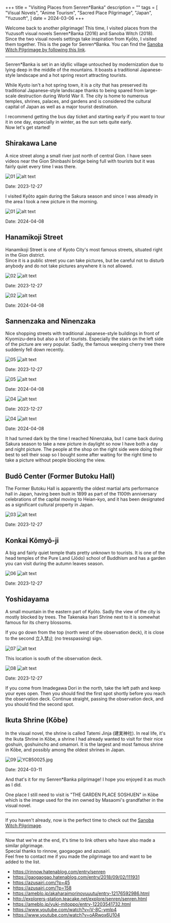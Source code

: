 +++
title = "Visiting Places from Senren*Banka"
description = ""
tags = [
  "Visual Novels",
  "Anime Tourism",
  "Sacred Place Pilgrimage",
  "Japan",
  "Yuzusoft",
]
date = 2024-03-06
+++

Welcome back to another pilgrimage! This time, I visited places from the Yuzusoft visual novels Senren\*Banka (2016) and Sanoba Witch (2018). Since the two visual novels settings take inspiration from Kyōto, I visited them together. This is the page for Senren\*Banka. You can find the [Sanoba Witch Pilgrimage by following this link](../tourism-sanoba-witch).

---

Senren*Banka is set in an idyllic village untouched by modernization due to lying deep in the middle of the mountains. It boasts a traditional Japanese-style landscape and a hot spring resort attracting tourists.

While Kyoto isn't a hot spring town, it is a city that has preserved its traditional Japanese-style landscape thanks to being spared from large-scale destruction during World War II. The city is home to numerous temples, shrines, palaces, and gardens and is considered the cultural capital of Japan as well as a major tourist destination.

I recommend getting the bus day ticket and starting early if you want to tour it in one day, especially in winter, as the sun sets quite early.  
Now let's get started!

## Shirakawa Lane

A nice street along a small river just north of central Gion.
I have seen videos near the Gion Shinbashi bridge being full with tourists but it was fairly quiet every time I was there.

![01](img/cg/01.jpg)
![alt text](img/XLR66277.jpg)

Date: 2023-12-27

I visited Kyōto again during the Sakura season and since I was already in the area I took a new picture in the morning.

![01](img/cg/01.jpg)
![alt text](img/YD825920.jpg)

Date: 2024-04-08

## Hanamikoji Street

Hanamikoji Street is one of Kyoto City's most famous streets, situated right in the Gion district.  
Since it is a public street you can take pictures, but be careful not to disturb anybody and do not take pictures anywhere it is not allowed.

![02](img/cg/02.jpg)
![alt text](img/XLR67319.jpg)

Date: 2023-12-27

![02](img/cg/02.jpg)
![alt text](img/YD825472.jpg)

Date: 2024-04-08

## Sannenzaka and Ninenzaka

Nice shopping streets with traditional Japanese-style buildings in front of Kiyomizu-dera but also a lot of tourists.
Especially the stairs on the left side of the picture are very popular.
Sadly, the famous weeping cherry tree there suddenly fell down recently.

![05](img/cg/05.jpg)
![alt text](img/XLR60433.jpg)

Date: 2023-12-27

![05](img/cg/05.jpg)
![alt text](img/YD862703.jpg)

Date: 2024-04-08


![04](img/cg/04.jpg)
![alt text](img/XLR64159.jpg)

Date: 2023-12-27

![04](img/cg/04.jpg)
![alt text](img/YD863094.jpg)

Date: 2024-04-08

It had turned dark by the time I reached Ninenzaka, but I came back during Sakura season to take a new picture in daylight so now I have both a day and night picture.
The people at the shop on the right side were doing their best to sell their soap so I bought some after waiting for the right time to take a picture without people blocking the view.

## Budō Center (Former Butoku Hall)

The Former Butoku Hall is apparently the oldest martial arts performance hall in Japan, having been built in 1899 as part of the 1100th anniversary celebrations of the capital moving to Heian-kyo, and it has been designated as a significant cultural property in Japan.

![03](img/cg/03.jpg)
![alt text](img/XLR58600.jpg)

Date: 2023-12-27

## Konkai Kōmyō-ji

A big and fairly quiet temple thats pretty unknown to tourists. It is one of the head temples of the Pure Land (Jōdo) school of Buddhism
and has a garden you can visit during the autumn leaves season.

![06](img/cg/06.jpg)
![alt text](img/XLR57627.jpg)

Date: 2023-12-27

## Yoshidayama

A small mountain in the eastern part of Kyōto. Sadly the view of the city is mostly blocked by trees.
The Takenaka Inari Shrine next to it is somewhat famous for its cherry blossoms.

If you go down from the top (north west of the observation deck), it is close to the second 立入禁止 (no tresspassing) sign.

![07](img/cg/07.jpg)
![alt text](img/XLR55999.jpg)

This location is south of the observation deck.

![08](img/cg/08.jpg)
![alt text](img/XLR55562.jpg)

Date: 2023-12-27

If you come from Imadegawa Dori in the north, take the left path and keep your eyes open. Then you should find the first spot shortly before you reach the observation deck.
Continue straight, passing the observation deck, and you should find the second spot.

## Ikuta Shrine (Kōbe)

In the visual novel, the shrine is called Tatemi Jinja (建実神社). In real life, it's the Ikuta Shrine in Kōbe, a shrine I had already wanted to visit for their nice goshuin, goshuincho and omamori.
It is the largest and most famous shrine in Kōbe, and possibly among the oldest shrines in Japan.

![09](img/cg/09.jpg)
![YCB50025.jpg](img/YCB50025.jpg)

Date: 2024-03-11

And that's it for my Senren\*Banka pilgrimage! I hope you enjoyed it as much as I did.

One place I still need to visit is "THE GARDEN PLACE SOSHUEN" in Kōbe which is the image used for the inn owned by Masaomi's grandfather in the visual novel.

---

If you haven't already, now is the perfect time to check out the [Sanoba Witch Pilgrimage](../tourism-sanoba-witch).

---

Now that we're at the end, it's time to link others who have also made a similar pilgrimage.  
Special thanks to rinnow, gaogaogao and azusairi.  
Feel free to contact me if you made the pilgrimage too and want to be added to the list.

- <https://rinnow.hatenablog.com/entry/senren>
- <https://gaogaogao.hatenablog.com/entry/2018/09/02/111931>
- <https://azusairi.com/?p=45>
- <https://azusairi.com/?p=158>
- <https://ameblo.jp/akaharaimorinoyuuutu/entry-12176592986.html>
- <http://explorers-station.teacake.net/explore/senren/senren.html>
- <https://ameblo.jp/yuki-mitoppo/entry-12203541732.html>
- <https://www.youtube.com/watch?v=iV-8C-ymIp4>
- <https://www.youtube.com/watch?v=oARwox6U104>

